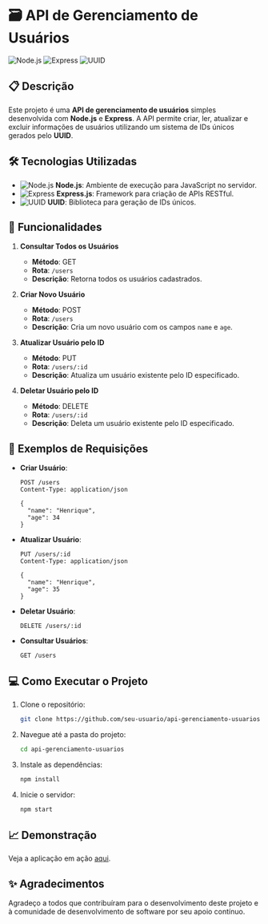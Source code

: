 

# 🗃️ API de Gerenciamento de Usuários

![Node.js](https://img.shields.io/badge/Node.js-339933?style=flat-square&logo=nodedotjs&logoColor=white)
![Express](https://img.shields.io/badge/Express.js-000000?style=flat-square&logo=express&logoColor=white)
![UUID](https://img.shields.io/badge/UUID-0078D4?style=flat-square&logo=uuid&logoColor=white)

## 📋 Descrição

Este projeto é uma **API de gerenciamento de usuários** simples desenvolvida com **Node.js** e **Express**. A API permite criar, ler, atualizar e excluir informações de usuários utilizando um sistema de IDs únicos gerados pelo **UUID**.

## 🛠️ Tecnologias Utilizadas

- ![Node.js](https://img.shields.io/badge/Node.js-339933?style=flat-square&logo=nodedotjs&logoColor=white) **Node.js**: Ambiente de execução para JavaScript no servidor.
- ![Express](https://img.shields.io/badge/Express.js-000000?style=flat-square&logo=express&logoColor=white) **Express.js**: Framework para criação de APIs RESTful.
- ![UUID](https://img.shields.io/badge/UUID-0078D4?style=flat-square&logo=uuid&logoColor=white) **UUID**: Biblioteca para geração de IDs únicos.

## 🚀 Funcionalidades

1. **Consultar Todos os Usuários**
   - **Método**: GET
   - **Rota**: `/users`
   - **Descrição**: Retorna todos os usuários cadastrados.

2. **Criar Novo Usuário**
   - **Método**: POST
   - **Rota**: `/users`
   - **Descrição**: Cria um novo usuário com os campos `name` e `age`.

3. **Atualizar Usuário pelo ID**
   - **Método**: PUT
   - **Rota**: `/users/:id`
   - **Descrição**: Atualiza um usuário existente pelo ID especificado.

4. **Deletar Usuário pelo ID**
   - **Método**: DELETE
   - **Rota**: `/users/:id`
   - **Descrição**: Deleta um usuário existente pelo ID especificado.

## 📜 Exemplos de Requisições

- **Criar Usuário**:
  ```http
  POST /users
  Content-Type: application/json

  {
    "name": "Henrique",
    "age": 34
  }
  ```

- **Atualizar Usuário**:
  ```http
  PUT /users/:id
  Content-Type: application/json

  {
    "name": "Henrique",
    "age": 35
  }
  ```

- **Deletar Usuário**:
  ```http
  DELETE /users/:id
  ```

- **Consultar Usuários**:
  ```http
  GET /users
  ```

## 💻 Como Executar o Projeto

1. Clone o repositório:
   ```bash
   git clone https://github.com/seu-usuario/api-gerenciamento-usuarios.git
   ```
2. Navegue até a pasta do projeto:
   ```bash
   cd api-gerenciamento-usuarios
   ```
3. Instale as dependências:
   ```bash
   npm install
   ```
4. Inicie o servidor:
   ```bash
   npm start
   ```

## 📈 Demonstração

Veja a aplicação em ação [aqui](#).

## ✨ Agradecimentos

Agradeço a todos que contribuíram para o desenvolvimento deste projeto e à comunidade de desenvolvimento de software por seu apoio contínuo.
